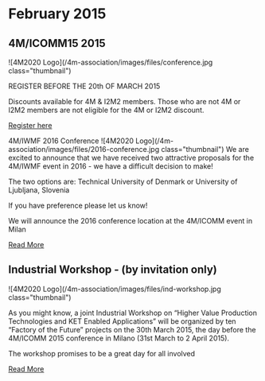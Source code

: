# February 2015

## 4M/ICOMM15 2015

![4M2020 Logo](/4m-association/images/files/conference.jpg class="thumbnail")

REGISTER BEFORE THE 20th OF MARCH 2015

Discounts available for 4M & I2M2 members. Those who are not 4M or I2M2 members are not eligible for the 4M or I2M2 discount.

[Register here](http://www.4m-association.org/conference/2015)


4M/IWMF 2016 Conference 
![4M2020 Logo](/4m-association/images/files/2016-conference.jpg class="thumbnail")
We are excited to announce that we have received two attractive proposals for the 4M/IWMF event in 2016 - we have a difficult decision to make!

The two options are: Technical University of Denmark or University of Ljubljana, Slovenia

If you have preference please let us know!
 
We will announce the 2016 conference location at the 4M/ICOMM event in Milan

[Read More](http://www.4m-association.org/content/4MIWMF-2016-Proposals)


## Industrial Workshop - (by invitation only)

![4M2020 Logo](/4m-association/images/files/ind-workshop.jpg class="thumbnail")

As you might know, a joint Industrial Workshop on “Higher Value Production Technologies and KET Enabled Applications” will be organized by  ten “Factory of the Future” projects on the 30th March 2015, the day before the 4M/ICOMM 2015 conference in Milano (31st March to 2 April 2015).  
 
The workshop promises to be a great day for all involved

[Read More](http://www.4m-association.org/bulletin/2015/March/INDUSTRIAL-WORKSHOP)
